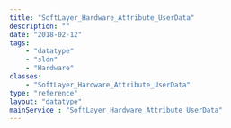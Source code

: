 ```yaml
---
title: "SoftLayer_Hardware_Attribute_UserData"
description: ""
date: "2018-02-12"
tags:
    - "datatype"
    - "sldn"
    - "Hardware"
classes:
    - "SoftLayer_Hardware_Attribute_UserData"
type: "reference"
layout: "datatype"
mainService : "SoftLayer_Hardware_Attribute_UserData"
---
```

